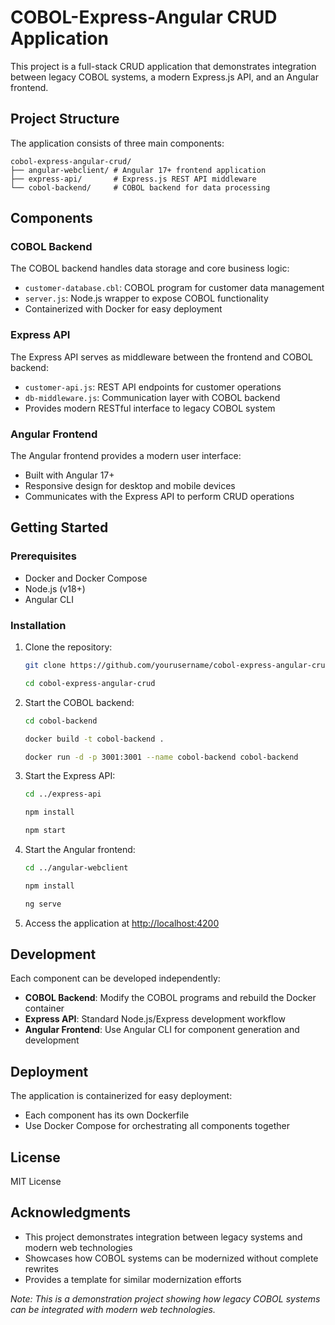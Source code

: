 # COBOL-Express-Angular CRUD Application

This project is a full-stack CRUD application that demonstrates integration between legacy COBOL systems, a modern Express.js API, and an Angular frontend.

## Project Structure

The application consists of three main components:

```text
cobol-express-angular-crud/
├── angular-webclient/ # Angular 17+ frontend application
├── express-api/       # Express.js REST API middleware
└── cobol-backend/     # COBOL backend for data processing
```

## Components

### COBOL Backend

The COBOL backend handles data storage and core business logic:

- `customer-database.cbl`: COBOL program for customer data management
- `server.js`: Node.js wrapper to expose COBOL functionality
- Containerized with Docker for easy deployment

### Express API

The Express API serves as middleware between the frontend and COBOL backend:

- `customer-api.js`: REST API endpoints for customer operations
- `db-middleware.js`: Communication layer with COBOL backend
- Provides modern RESTful interface to legacy COBOL system

### Angular Frontend

The Angular frontend provides a modern user interface:

- Built with Angular 17+
- Responsive design for desktop and mobile devices
- Communicates with the Express API to perform CRUD operations

## Getting Started

### Prerequisites

- Docker and Docker Compose
- Node.js (v18+)
- Angular CLI

### Installation

1.  Clone the repository:

    ```bash
    git clone https://github.com/yourusername/cobol-express-angular-crud.git
    ```

    ```bash
    cd cobol-express-angular-crud
    ```

2.  Start the COBOL backend:

    ```bash
    cd cobol-backend
    ```

    ```bash
    docker build -t cobol-backend .
    ```

    ```bash
    docker run -d -p 3001:3001 --name cobol-backend cobol-backend
    ```

3.  Start the Express API:

    ```bash
    cd ../express-api
    ```

    ```bash
    npm install
    ```

    ```bash
    npm start
    ```

4.  Start the Angular frontend:

    ```bash
    cd ../angular-webclient
    ```

    ```bash
    npm install
    ```

    ```bash
    ng serve
    ```

5.  Access the application at [http://localhost:4200](http://localhost:4200)

## Development

Each component can be developed independently:

- **COBOL Backend**: Modify the COBOL programs and rebuild the Docker container
- **Express API**: Standard Node.js/Express development workflow
- **Angular Frontend**: Use Angular CLI for component generation and development

## Deployment

The application is containerized for easy deployment:

- Each component has its own Dockerfile
- Use Docker Compose for orchestrating all components together

## License

MIT License

## Acknowledgments

- This project demonstrates integration between legacy systems and modern web technologies
- Showcases how COBOL systems can be modernized without complete rewrites
- Provides a template for similar modernization efforts

_Note: This is a demonstration project showing how legacy COBOL systems can be integrated with modern web technologies._
